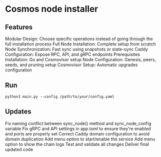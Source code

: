 # Cosmos node installer

## Features
Modular Design: Choose specific operations instead of going through the full installation process
Full Node Installation: Complete setup from scratch
Node Synchronization: Fast sync using snapshots or state-sync
Caddy Configuration: Expose RPC, API, and gRPC endpoints
Prerequisites Installation: Go and Cosmovisor setup
Node Configuration: Genesis, peers, seeds, and pruning setup
Cosmovisor Setup: Automatic upgrades configuration

## Run
```
python3 main.py --config /path/to/your/config.yaml
```


## Updates
 Fix naming conflict between sync_node() method and sync_node_config variable
 Fix gRPC and API settings in app.toml to ensure they're enabled and ports are properly set
 Correct Caddy domain configuration to avoid domain duplication
 Add menu option to start/enable the service
 Add menu option to show the chain logs
 Test and validate all changes
 Deliver final updated code

